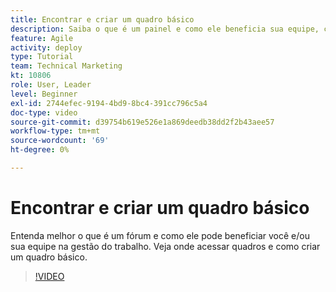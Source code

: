 ```yaml
---
title: Encontrar e criar um quadro básico
description: Saiba o que é um painel e como ele beneficia sua equipe, como encontrar um painel e como criar um.
feature: Agile
activity: deploy
type: Tutorial
team: Technical Marketing
kt: 10806
role: User, Leader
level: Beginner
exl-id: 2744efec-9194-4bd9-8bc4-391cc796c5a4
doc-type: video
source-git-commit: d39754b619e526e1a869deedb38dd2f2b43aee57
workflow-type: tm+mt
source-wordcount: '69'
ht-degree: 0%

---
```


# Encontrar e criar um quadro básico

Entenda melhor o que é um fórum e como ele pode beneficiar você e/ou sua equipe na gestão do trabalho. Veja onde acessar quadros e como criar um quadro básico.

>[!VIDEO](https://video.tv.adobe.com/v/346548)

